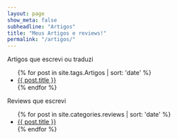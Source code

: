 ```yaml
---
layout: page
show_meta: false
subheadline: "Artigos"
title: "Meus Artigos e reviews!"
permalink: "/artigos/"
---
```


Artigos que escrevi ou traduzi
        
<ul>
    {% for post in site.tags.Artigos | sort: 'date' %}
    <li><a href="{{ post.url }}">{{ post.title }}</a></li>
    {% endfor %}
</ul>

Reviews que escrevi

<ul>
    {% for post in site.categories.reviews | sort: 'date' %}
    <li><a href="{{ post.url }}">{{ post.title }}</a></li>
    {% endfor %}
</ul>
